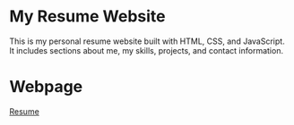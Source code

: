 # My Resume Website

This is my personal resume website built with HTML, CSS, and JavaScript.  
It includes sections about me, my skills, projects, and contact information.

# Webpage

[Resume](https://jasonkong-coder.github.io/MyResume-website/)

